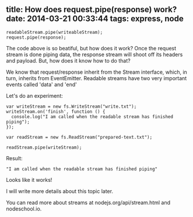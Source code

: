 title: How does request.pipe(response) work?
date: 2014-03-21 00:33:44
tags: express, node
---

    readableStream.pipe(writeableStream);
    request.pipe(response);

The code above is so beatiful, but how does it work? Once the request
stream is done piping data, the response stream will shoot off its
headers and payload. But, how does it know how to do that?

We know that request/response inherit from the Stream interface, which,
in turn, inherits from EventEmitter. Readable streams have two very
important events called 'data' and 'end'


Let's do an experiment:

    var writeStream = new fs.WriteStream("write.txt");
    writeStream.on('finish', function () {
      console.log("I am called when the readable stream has finished piping");
    });

    var readStream = new fs.ReadStream("prepared-text.txt");
  
    readStream.pipe(writeStream);
    
Result:

    "I am called when the readable stream has finished piping"
        

Looks like it works!

I will write more details about this topic later.

You can read more about streams at nodejs.org/api/stream.html and
nodeschool.io.


